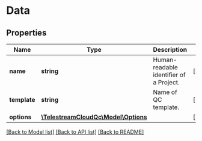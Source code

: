 # Data

## Properties
Name | Type | Description | Notes
------------ | ------------- | ------------- | -------------
**name** | **string** | Human-readable identifier of a Project. | [optional] 
**template** | **string** | Name of QC template. | [optional] 
**options** | [**\TelestreamCloudQc\Model\Options**](Options.md) |  | [optional] 

[[Back to Model list]](../README.md#documentation-for-models) [[Back to API list]](../README.md#documentation-for-api-endpoints) [[Back to README]](../README.md)


